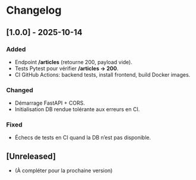 # Changelog

## [1.0.0] - 2025-10-14
### Added
- Endpoint **/articles** (retourne 200, payload vide).
- Tests Pytest pour vérifier **/articles → 200**.
- CI GitHub Actions: backend tests, install frontend, build Docker images.

### Changed
- Démarrage FastAPI + CORS.
- Initialisation DB rendue tolérante aux erreurs en CI.

### Fixed
- Échecs de tests en CI quand la DB n’est pas disponible.

## [Unreleased]
- (À compléter pour la prochaine version)
